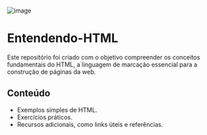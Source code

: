 ![image](https://github.com/Brunitinhaaa/Entendendo-HTML/assets/104976135/261a497e-4be4-4859-9ef0-eb264158dcaf)

# Entendendo-HTML
Este repositório foi criado com o objetivo compreender os conceitos fundamentais do HTML, a linguagem de marcação essencial para a construção de páginas da web.

## Conteúdo
- Exemplos simples de HTML.
- Exercícios práticos.
- Recursos adicionais, como links úteis e referências.
